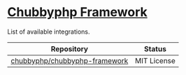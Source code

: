 # [Chubbyphp Framework](https://github.com/chubbyphp/chubbyphp-framework)
List of available integrations.

Repository | Status
--- | ---
[chubbyphp/chubbyphp-framework](https://github.com/chubbyphp/chubbyphp-framework/blob/master/doc/Server/Roadrunner.md)|MIT License
